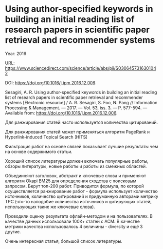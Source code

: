 # Using author-specified keywords in building an initial reading list of research papers in scientific paper retrieval and recommender systems

Year: 2016

URL: https://www.sciencedirect.com/science/article/abs/pii/S0306457316301042

DOI: https://doi.org/10.1016/j.ipm.2016.12.006

Sesagiri, A. R. Using author-specified keywords in building an initial reading list of research papers in scientific paper retrieval and recommender systems [Electronic resource] / A. R. Sesagiri, S. Foo, N. Pang // Information Processing & Management. — 2017. — Vol. 53, iss. 3. — P. 577-594. — Available from: https://doi.org/10.1016/j.ipm.2016.12.006.

Для ранжирования статей часто используется количество цитирований.

Для ранжирования статей может применяться алгоритм PageRank и Hyperlink-induced Topical Search (HITS)

Фильтрация работ на основе связей показывает лучшие результаты чем на основе содержимого статьи.

Хороший список литературы должен включать популярные работы, обзоры литературы, новые работы и работы из смежных областей.

Объедииняют заголовок, абстракт и ключевые слова и применяют алгоритм Okapi BM25 для определения сходства с поисковым запросом. Берут топ-200 работ. Приводится формула, по которой осуществляется ранжирование работ - формула использует количество источников, количество цитирований и придуманную авторами метрику TPC (что-то наподобие количества источников и цитирующих статей, использующих такие же ключевые слова).

Проводили оценку результата офлайн-методом и на пользователях. В качестве данных использовали 100К+ статей с ACM. В качестве метрики качества использовалось 4 величины - diversity и ещё 3 другие.

Очень интересная статья, большой список литературы.
